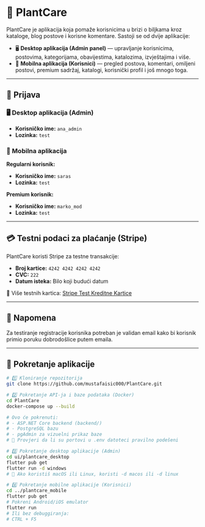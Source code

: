 # 🌿 PlantCare

PlantCare je aplikacija koja pomaže korisnicima u brizi o biljkama kroz kataloge, blog postove i korisne komentare. Sastoji se od dvije aplikacije:

- 🖥️ **Desktop aplikacija (Admin panel)** — upravljanje korisnicima, postovima, kategorijama, obavijestima, katalozima, izvještajima i više.  
- 📱 **Mobilna aplikacija (Korisnici)** — pregled postova, komentari, omiljeni postovi, premium sadržaj, katalogi, korisnički profil i još mnogo toga.

---

## 🔐 Prijava

### 🖥️ Desktop aplikacija (Admin)
- **Korisničko ime:** `ana_admin`  
- **Lozinka:** `test`

### 📱 Mobilna aplikacija

**Regularni korisnik:**
- **Korisničko ime:** `saras`  
- **Lozinka:** `test`

**Premium korisnik:**
- **Korisničko ime:** `marko_mod`  
- **Lozinka:** `test`

---

## 💳 Testni podaci za plaćanje (Stripe)

PlantCare koristi Stripe za testne transakcije:

- **Broj kartice:** `4242 4242 4242 4242`  
- **CVC:** `222`  
- **Datum isteka:** Bilo koji budući datum  

🔗 Više testnih kartica: [Stripe Test Kreditne Kartice](https://stripe.com/docs/testing#international-cards)

---

## 📩 Napomena

Za testiranje registracije korisnika potreban je validan email kako bi korisnik primio poruku dobrodošlice putem emaila.

---

## 🚀 Pokretanje aplikacije

```bash
# 1️⃣ Kloniranje repozitorija
git clone https://github.com/mustafaisic000/PlantCare.git

# 2️⃣ Pokretanje API-ja i baze podataka (Docker)
cd PlantCare
docker-compose up --build

# Ovo će pokrenuti:
# - ASP.NET Core backend (backend/)
# - PostgreSQL bazu
# - pgAdmin za vizuelni prikaz baze
# 📌 Provjeri da li su portovi u .env datoteci pravilno podešeni

# 3️⃣ Pokretanje desktop aplikacije (Admin)
cd ui/plantcare_desktop
flutter pub get
flutter run -d windows
# 📌 Ako koristiš macOS ili Linux, koristi -d macos ili -d linux

# 4️⃣ Pokretanje mobilne aplikacije (Korisnici)
cd ../plantcare_mobile
flutter pub get
# Pokreni Android/iOS emulator
flutter run
# Ili bez debuggiranja:
# CTRL + F5
